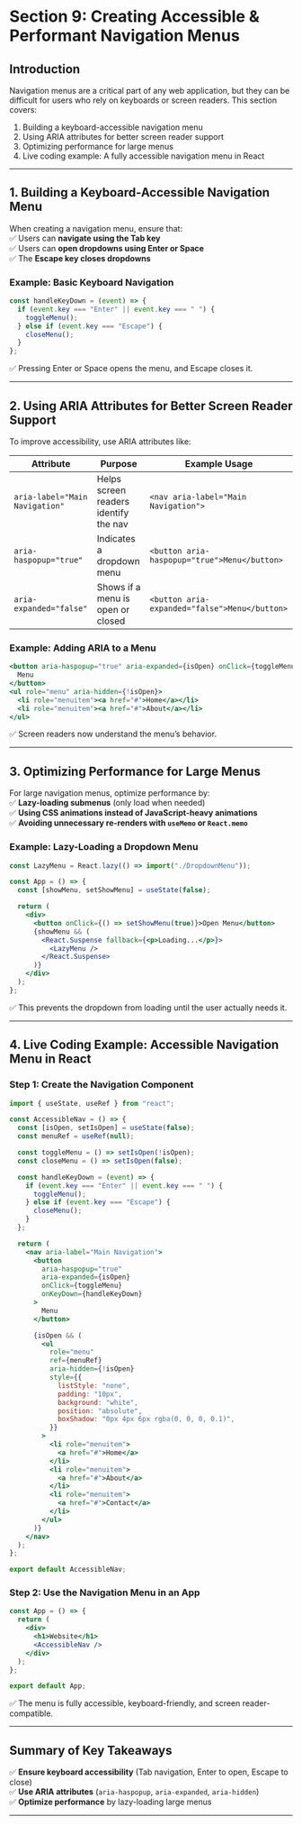 # **Section 9: Creating Accessible & Performant Navigation Menus**  

## **Introduction**  
Navigation menus are a critical part of any web application, but they can be difficult for users who rely on keyboards or screen readers. This section covers:  

1. Building a keyboard-accessible navigation menu  
2. Using ARIA attributes for better screen reader support  
3. Optimizing performance for large menus  
4. Live coding example: A fully accessible navigation menu in React  

---

## **1. Building a Keyboard-Accessible Navigation Menu**  
When creating a navigation menu, ensure that:  
✅ Users can **navigate using the Tab key**  
✅ Users can **open dropdowns using Enter or Space**  
✅ The **Escape key closes dropdowns**  

### **Example: Basic Keyboard Navigation**  
```jsx
const handleKeyDown = (event) => {
  if (event.key === "Enter" || event.key === " ") {
    toggleMenu();
  } else if (event.key === "Escape") {
    closeMenu();
  }
};
```
✅ Pressing Enter or Space opens the menu, and Escape closes it.  

---

## **2. Using ARIA Attributes for Better Screen Reader Support**  
To improve accessibility, use ARIA attributes like:  

| Attribute | Purpose | Example Usage |
|-----------|---------|--------------|
| `aria-label="Main Navigation"` | Helps screen readers identify the nav | `<nav aria-label="Main Navigation">` |
| `aria-haspopup="true"` | Indicates a dropdown menu | `<button aria-haspopup="true">Menu</button>` |
| `aria-expanded="false"` | Shows if a menu is open or closed | `<button aria-expanded="false">Menu</button>` |

### **Example: Adding ARIA to a Menu**  
```jsx
<button aria-haspopup="true" aria-expanded={isOpen} onClick={toggleMenu}>
  Menu
</button>
<ul role="menu" aria-hidden={!isOpen}>
  <li role="menuitem"><a href="#">Home</a></li>
  <li role="menuitem"><a href="#">About</a></li>
</ul>
```
✅ Screen readers now understand the menu’s behavior.  

---

## **3. Optimizing Performance for Large Menus**  
For large navigation menus, optimize performance by:  
✅ **Lazy-loading submenus** (only load when needed)  
✅ **Using CSS animations instead of JavaScript-heavy animations**  
✅ **Avoiding unnecessary re-renders with `useMemo` or `React.memo`**  

### **Example: Lazy-Loading a Dropdown Menu**  
```jsx
const LazyMenu = React.lazy(() => import("./DropdownMenu"));

const App = () => {
  const [showMenu, setShowMenu] = useState(false);

  return (
    <div>
      <button onClick={() => setShowMenu(true)}>Open Menu</button>
      {showMenu && (
        <React.Suspense fallback={<p>Loading...</p>}>
          <LazyMenu />
        </React.Suspense>
      )}
    </div>
  );
};
```
✅ This prevents the dropdown from loading until the user actually needs it.  

---

## **4. Live Coding Example: Accessible Navigation Menu in React**  

### **Step 1: Create the Navigation Component**  
```jsx
import { useState, useRef } from "react";

const AccessibleNav = () => {
  const [isOpen, setIsOpen] = useState(false);
  const menuRef = useRef(null);

  const toggleMenu = () => setIsOpen(!isOpen);
  const closeMenu = () => setIsOpen(false);

  const handleKeyDown = (event) => {
    if (event.key === "Enter" || event.key === " ") {
      toggleMenu();
    } else if (event.key === "Escape") {
      closeMenu();
    }
  };

  return (
    <nav aria-label="Main Navigation">
      <button
        aria-haspopup="true"
        aria-expanded={isOpen}
        onClick={toggleMenu}
        onKeyDown={handleKeyDown}
      >
        Menu
      </button>

      {isOpen && (
        <ul
          role="menu"
          ref={menuRef}
          aria-hidden={!isOpen}
          style={{
            listStyle: "none",
            padding: "10px",
            background: "white",
            position: "absolute",
            boxShadow: "0px 4px 6px rgba(0, 0, 0, 0.1)",
          }}
        >
          <li role="menuitem">
            <a href="#">Home</a>
          </li>
          <li role="menuitem">
            <a href="#">About</a>
          </li>
          <li role="menuitem">
            <a href="#">Contact</a>
          </li>
        </ul>
      )}
    </nav>
  );
};

export default AccessibleNav;
```

### **Step 2: Use the Navigation Menu in an App**  
```jsx
const App = () => {
  return (
    <div>
      <h1>Website</h1>
      <AccessibleNav />
    </div>
  );
};

export default App;
```
✅ The menu is fully accessible, keyboard-friendly, and screen reader-compatible.  

---

## **Summary of Key Takeaways**  
✅ **Ensure keyboard accessibility** (Tab navigation, Enter to open, Escape to close)  
✅ **Use ARIA attributes** (`aria-haspopup`, `aria-expanded`, `aria-hidden`)  
✅ **Optimize performance** by lazy-loading large menus  

---